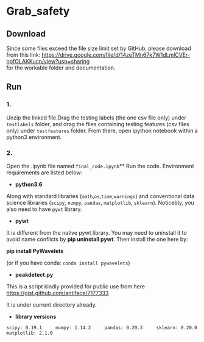 # Grab_safety 

## Download
Since some files exceed the file size limit set by GitHub, please download from this link:
https://drive.google.com/file/d/14zeTMn67k7W1dLmlCVEr-npfOLAKKucn/view?usp=sharing      
for the workable folder and documentation.           
                        
                                                  
## Run                                                                          

### 1.     
Unzip the linked file.Drag the testing labels (the one csv file only) under `testlabels` folder, and drag the files containing testing features (csv files only) under `testfeatures` folder. From there, open ipython notebook within a python3 environment.            
             
             
### 2.     
Open the .ipynb file named `final_code.ipynb`** Run the code. Environment requirements are listed below:    


- **python3.6**  
    
Along with standard libraries (`math`,`os`,`time`,`warnings`) and conventional data science libraries (`scipy`, `numpy`, `pandas`, `matplotlib`, `sklearn`). Noticebly, you also need to have `pywt` library.    
     
     
- **pywt**     
   
It is different from the native pywt library. You may need to uninstall it to avoid name conflicts by **pip uninstall pywt**.  Then install the one here by:   

**pip install PyWavelets**   

(or if you have conda: `conda install pywavelets`)      

- **peakdetect.py**
    
This is a script kindly provided for public use from here https://gist.github.com/antiface/7177333

It is under current directory already. 

- **library versions**    
    
`scipy: 0.19.1    
numpy: 1.14.2    
pandas: 0.20.3    
sklearn: 0.20.0    
matplotlib: 2.1.0`   
